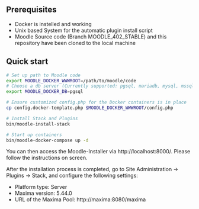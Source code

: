 ## Prerequisites

- Docker is instelled and working
- Unix based System for the automatic plugin install script
- Moodle Source code (Branch MOODLE_402_STABLE) and this repository have been cloned to the local machine

## Quick start

```bash
# Set up path to Moodle code
export MOODLE_DOCKER_WWWROOT=/path/to/moodle/code
# Choose a db server (Currently supported: pgsql, mariadb, mysql, mssql, oracle)
export MOODLE_DOCKER_DB=pgsql

# Ensure customized config.php for the Docker containers is in place
cp config.docker-template.php $MOODLE_DOCKER_WWWROOT/config.php

# Install Stack and Plugins
bin/moodle-install-stack

# Start up containers
bin/moodle-docker-compose up -d
```

You can then access the Moodle-Installer via http://localhost:8000/. Please follow the instructions on screen. 

After the installation process is completed, go to Site Administration -> Plugins -> Stack, and configure the following settings:

- Platform type: Server
- Maxima version: 5.44.0
- URL of the Maxima Pool: http://maxima:8080/maxima

